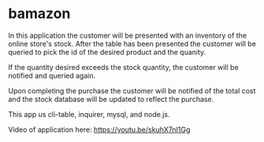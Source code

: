 # bamazon

In this application the customer will be presented with an inventory of the online store's stock. After the table has been presented the customer will be queried to pick the id of the desired product and the quanity.

If the quantity desired exceeds the stock quantity, the customer will be notified and queried again.

Upon completing the purchase the customer will be notified of the total cost and the stock database will be updated to reflect the purchase.

This app us cli-table, inquirer, mysql, and node.js.

Video of application here: https://youtu.be/skuhX7nI1Gg
